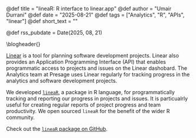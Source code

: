 @def title = "lineaR: R interface to linear.app"
@def author = "Umair Durrani"
@def date = "2025-08-21"
@def tags = ["Analytics", "R", "APIs", "linear"]
@def short_text = ""

@def rss_pubdate = Date(2025, 08, 21)

\blogheader{}

[Linear](https://linear.app/) is a tool for planning software development projects. Linear also provides an Application Programming Interface (API) that enables programmatic access to projects and issues on the Linear dashobard. The Analytics team at Presage uses Linear regularly for tracking progress in the analytics and software development projects.

We developed [`lineaR`](https://github.com/Presage-Group/lineaR), a package in R language, for programmatically tracking and reporting our progress in projects and issues. It is particualrly useful for creating regular reports of project progress and team productivity. We open sourced `lineaR` for the benefit of the wider R community.

Check out the [`lineaR` package on GitHub](https://github.com/Presage-Group/lineaR).



